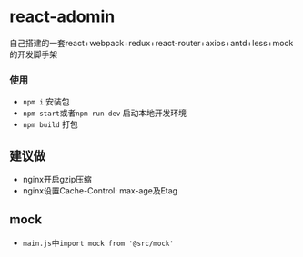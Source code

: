 # react-adomin
自己搭建的一套react+webpack+redux+react-router+axios+antd+less+mock的开发脚手架

### 使用
* `npm i` 安装包
* `npm start`或者`npm run dev` 启动本地开发环境
* `npm build` 打包

## 建议做
* nginx开启gzip压缩
* nginx设置Cache-Control: max-age及Etag

## mock
* `main.js`中`import mock from '@src/mock'`